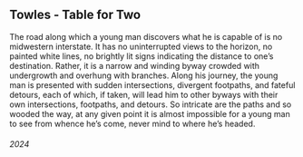 ## Towles - Table for Two

The road along which a young man discovers what he is capable of is no midwestern interstate.
It has no uninterrupted views to the horizon, no painted white lines, no brightly lit signs indicating the distance to one’s destination.
Rather, it is a narrow and winding byway crowded with undergrowth and overhung with branches.
Along his journey, the young man is presented with sudden intersections, divergent footpaths, and fateful detours, each of which, if taken, will lead him to other byways with their own intersections, footpaths, and detours.
So intricate are the paths and so wooded the way, at any given point it is almost impossible for a young man to see from whence he’s come, never mind to where he’s headed.


###### 2024